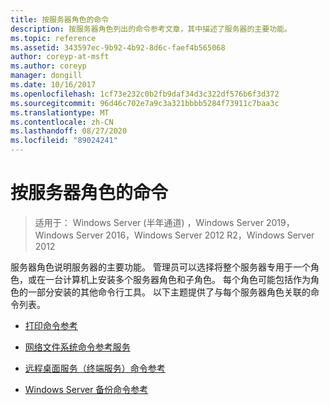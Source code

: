 ```yaml
---
title: 按服务器角色的命令
description: 按服务器角色列出的命令参考文章，其中描述了服务器的主要功能。
ms.topic: reference
ms.assetid: 343597ec-9b92-4b92-8d6c-faef4b565068
author: coreyp-at-msft
ms.author: coreyp
manager: dongill
ms.date: 10/16/2017
ms.openlocfilehash: 1cf73e232c0b2fb9daf34d3c322df576b6f3d372
ms.sourcegitcommit: 96d46c702e7a9c3a321bbbb5284f73911c7baa3c
ms.translationtype: MT
ms.contentlocale: zh-CN
ms.lasthandoff: 08/27/2020
ms.locfileid: "89024241"
---
```

# <a name="commands-by-server-role"></a>按服务器角色的命令

> 适用于： Windows Server (半年通道) ，Windows Server 2019，Windows Server 2016，Windows Server 2012 R2，Windows Server 2012

服务器角色说明服务器的主要功能。 管理员可以选择将整个服务器专用于一个角色，或在一台计算机上安装多个服务器角色和子角色。 每个角色可能包括作为角色的一部分安装的其他命令行工具。 以下主题提供了与每个服务器角色关联的命令列表。

- [打印命令参考](print-command-reference.md)

- [网络文件系统命令参考服务](services-for-network-file-system-command-reference.md)

- [远程桌面服务（终端服务）命令参考](remote-desktop-services-terminal-services-command-reference.md)

- [Windows Server 备份命令参考](windows-server-backup-command-reference.md)
